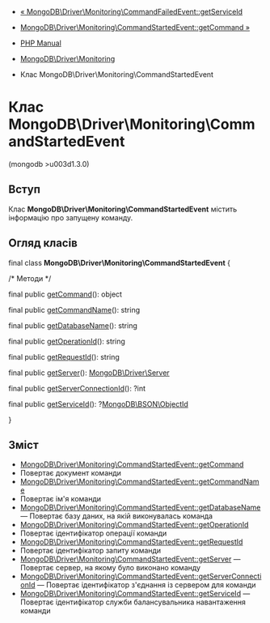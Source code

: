 - [«
MongoDB\Driver\Monitoring\CommandFailedEvent::getServiceId](mongodb-driver-monitoring-commandfailedevent.getserviceid.md)
- [MongoDB\Driver\Monitoring\CommandStartedEvent::getCommand
»](mongodb-driver-monitoring-commandstartedevent.getcommand.md)

- [PHP Manual](index.md)
- [MongoDB\Driver\Monitoring](mongodb.monitoring.md)
- Клас MongoDB\Driver\Monitoring\CommandStartedEvent

# Клас MongoDB\Driver\Monitoring\CommandStartedEvent

(mongodb \>u003d1.3.0)

## Вступ

Клас **MongoDB\Driver\Monitoring\CommandStartedEvent** містить
інформацію про запущену команду.

## Огляд класів

final class **MongoDB\Driver\Monitoring\CommandStartedEvent** {

/\* Методи \*/

final public
[getCommand](mongodb-driver-monitoring-commandstartedevent.getcommand.md)():
object

final public
[getCommandName](mongodb-driver-monitoring-commandstartedevent.getcommandname.md)():
string

final public
[getDatabaseName](mongodb-driver-monitoring-commandstartedevent.getdatabasename.md)():
string

final public
[getOperationId](mongodb-driver-monitoring-commandstartedevent.getoperationid.md)():
string

final public
[getRequestId](mongodb-driver-monitoring-commandstartedevent.getrequestid.md)():
string

final public
[getServer](mongodb-driver-monitoring-commandstartedevent.getserver.md)():
[MongoDB\Driver\Server](class.mongodb-driver-server.md)

final public
[getServerConnectionId](mongodb-driver-monitoring-commandstartedevent.getserverconnectionid.md)():
?int

final public
[getServiceId](mongodb-driver-monitoring-commandstartedevent.getserviceid.md)():
?[MongoDB\BSON\ObjectId](class.mongodb-bson-objectid.md)

}

## Зміст

- [MongoDB\Driver\Monitoring\CommandStartedEvent::getCommand](mongodb-driver-monitoring-commandstartedevent.getcommand.md)
- Повертає документ команди
- [MongoDB\Driver\Monitoring\CommandStartedEvent::getCommandName](mongodb-driver-monitoring-commandstartedevent.getcommandname.md)
- Повертає ім'я команди
- [MongoDB\Driver\Monitoring\CommandStartedEvent::getDatabaseName](mongodb-driver-monitoring-commandstartedevent.getdatabasename.md)
— Повертає базу даних, на якій виконувалась команда
- [MongoDB\Driver\Monitoring\CommandStartedEvent::getOperationId](mongodb-driver-monitoring-commandstartedevent.getoperationid.md)
- Повертає ідентифікатор операції команди
- [MongoDB\Driver\Monitoring\CommandStartedEvent::getRequestId](mongodb-driver-monitoring-commandstartedevent.getrequestid.md)
- Повертає ідентифікатор запиту команди
- [MongoDB\Driver\Monitoring\CommandStartedEvent::getServer](mongodb-driver-monitoring-commandstartedevent.getserver.md)
— Повертає сервер, на якому було виконано команду
- [MongoDB\Driver\Monitoring\CommandStartedEvent::getServerConnectionId](mongodb-driver-monitoring-commandstartedevent.getserverconnectionid.md)
— Повертає ідентифікатор з'єднання із сервером для команди
- [MongoDB\Driver\Monitoring\CommandStartedEvent::getServiceId](mongodb-driver-monitoring-commandstartedevent.getserviceid.md)
— Повертає ідентифікатор служби балансувальника навантаження
команди
